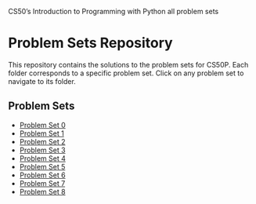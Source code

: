 CS50’s Introduction to Programming with Python all problem sets
# Problem Sets Repository

This repository contains the solutions to the problem sets for CS50P. Each folder corresponds to a specific problem set. Click on any problem set to navigate to its folder.

## Problem Sets

- [Problem Set 0](./Problem%20Set%200)
- [Problem Set 1](./Problem%20Set%201)
- [Problem Set 2](./Problem%20Set%202)
- [Problem Set 3](./Problem%20Set%203)
- [Problem Set 4](./Problem%20Set%204)
- [Problem Set 5](./Problem%20Set%205)
- [Problem Set 6](./Problem%20Set%206)
- [Problem Set 7](./Problem%20Set%207)
- [Problem Set 8](./Problem%20Set%208)
